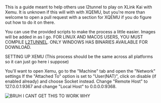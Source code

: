 This is a guide meant to help others use l2tunnel to play on XLink Kai with Xemu. It is unknown if this will with with XQEMU, but you're more than welcome to open a pull request with a section for XQEMU if you do figure out how to do it on there.

You can use the provided scripts to make the process a little easier. Images will be added in as I go.
FOR LINUX AND MACOS USERS, YOU MUST COMPILE [L2TUNNEL](https://github.com/mborgerson/l2tunnel). ONLY WINDOWS HAS BINARIES AVAILABLE FOR DOWNLOAD.

SETTING UP XEMU (This process should be the same across all platforms so it can just go here i suppose)

You'll want to open Xemu, go to the "Machine" tab and open the "Network" settings
If the "Attached To" option is set to "User(NAT)", click on disable (if enabled already) and choose Socket instead.
Change "Remote Host" to 127.0.0.1:9367 and change "Local Host" to 0.0.0.0:9368.

![BRUH I CANT GET THIS TO WORK WHY]()
